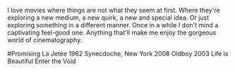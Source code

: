 I love movies where things are not what they seem at first.
Where they're exploring a new medium, a new quirk, a new and special idea.
Or just exploring something in a different manner.
Once in a while I don't mind a captivating feel-good one. Anything that'll make me enjoy the gorgeous world of cinematography.


#Promising
La Jetée 1962
Synecdoche, New York 2008
Oldboy 2003
Life is Beautiful
Enter the Void

